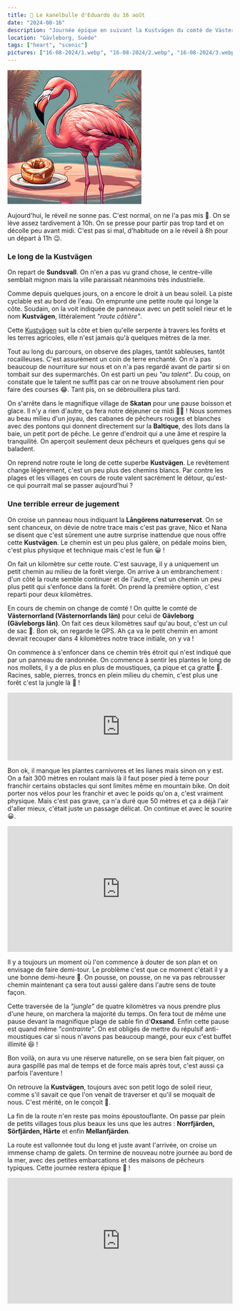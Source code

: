 ```yaml
---
title: 🥮 Le kanelbulle d'Eduardo du 16 août
date: "2024-08-16"
description: "Journée épique en suivant la Kustvägen du comté de Västernorrland à celui de Gävleborg !"
location: "Gävleborg, Suède"
tags: ["heart", "scenic"]
pictures: ["16-08-2024/1.webp", "16-08-2024/2.webp", "16-08-2024/3.webp", "16-08-2024/4.webp", "16-08-2024/5.webp", "16-08-2024/6.webp", "16-08-2024/7.webp", "16-08-2024/8.webp", "16-08-2024/9.webp", "16-08-2024/10.webp", "16-08-2024/11.webp"]
---
```


![Kanelbullar d'Eduardo](../kanelbullar_eduardo.png)

Aujourd'hui, le réveil ne sonne pas. C'est normal, on ne l'a pas mis 🤭. On se lève assez tardivement à 10h. On se presse pour partir pas trop tard et on décolle peu avant midi. C'est pas si mal, d'habitude on a le réveil à 8h pour un départ à 11h 😉.

### Le long de la Kustvägen
On repart de **Sundsvall**. On n'en a pas vu grand chose, le centre-ville semblait mignon mais la ville paraissait néanmoins très industrielle.

Comme depuis quelques jours, on a encore le droit à un beau soleil. La piste cyclable est au bord de l'eau. On emprunte une petite route qui longe la côte. Soudain, on la voit indiquée de panneaux avec un petit soleil rieur et le nom **Kustvägen**, littéralement *"route côtière"*.

Cette [Kustvägen](https://www.kustvägen.se) suit la côte et bien qu'elle serpente à travers les forêts et les terres agricoles, elle n'est jamais qu'à quelques mètres de la mer.

Tout au long du parcours, on observe des plages, tantôt sableuses, tantôt rocailleuses. C'est assurément un coin de terre enchanté. On n'a pas beaucoup de nourriture sur nous et on n'a pas regardé avant de partir si on tombait sur des supermarchés. On est parti un peu *"au talent"*. Du coup, on constate que le talent ne suffit pas car on ne trouve absolument rien pour faire des courses 😂. Tant pis, on se débrouillera plus tard.

On s'arrête dans le magnifique village de **Skatan** pour une pause boisson et glace. Il n'y a rien d'autre, ça fera notre déjeuner ce midi 🍨😋 ! Nous sommes au beau milieu d'un joyau, des cabanes de pêcheurs rouges et blanches avec des pontons qui donnent directement sur la **Baltique**, des îlots dans la baie, un petit port de pêche. Le genre d'endroit qui a une âme et respire la tranquilité. On aperçoit seulement deux pêcheurs et quelques gens qui se baladent. 

On reprend notre route le long de cette superbe **Kustvägen**. Le revêtement change légèrement, c'est un peu plus des chemins blancs. Par contre les plages et les villages en cours de route valent sacrément le détour, qu'est-ce qui pourrait mal se passer aujourd'hui ?

### Une terrible erreur de jugement

On croise un panneau nous indiquant la **Långörens naturreservat**. On se sent chanceux, on dévie de notre trace mais c'est pas grave, Nico et Nana se disent que c'est sûrement une autre surprise inattendue que nous offre cette **Kustvägen**. Le chemin est un peu plus galère, on pédale moins bien, c'est plus physique et technique mais c'est le fun 😀 !

On fait un kilomètre sur cette route. C'est sauvage, il y a uniquement un petit chemin au milieu de la forêt vierge. On arrive à un embranchement : d'un côté la route semble continuer et de l'autre, c'est un chemin un peu plus petit qui s'enfonce dans la forêt. On prend la première option, c'est reparti pour deux kilomètres.

En cours de chemin on change de comté ! On quitte le comté de **Västernorrland (Västernorrlands län)** pour celui de **Gävleborg (Gävleborgs län)**. On fait ces deux kilomètres sauf qu'au bout, c'est un cul de sac 🤔. Bon ok, on regarde le GPS. Ah ça va le petit chemin en amont devrait recouper dans 4 kilomètres notre trace initiale, on y va !

On commence à s'enfoncer dans ce chemin très étroit qui n'est indiqué que par un panneau de randonnée. On commence à sentir les plantes le long de nos mollets, il y a de plus en plus de moustiques, ça pique et ça gratte 😬. Racines, sable, pierres, troncs en plein milieu du chemin, c'est plus une forêt c'est la jungle là 🐒 !

<div style="left: 0; width: 100%; height: 152px; position: relative;"><iframe src="https://open.spotify.com/embed/track/0G21yYKMZoHa30cYVi1iA8?utm_source=oembed" style="top: 0; left: 0; width: 100%; height: 100%; position: absolute; border: 0;" allowfullscreen allow="clipboard-write; encrypted-media; fullscreen; picture-in-picture;"></iframe></div>

Bon ok, il manque les plantes carnivores et les lianes mais sinon on y est. On a fait 300 mètres en roulant mais là il faut poser pied à terre pour franchir certains obstacles qui sont limites même en mountain bike. On doit porter nos vélos pour les franchir et avec le poids qu'on a, c'est vraiment physique. Mais c'est pas grave, ça n'a duré que 50 mètres et ça a déjà l'air d'aller mieux, c'était juste un passage délicat. On continue et avec le sourire 😀. 

<div style="width: 100%; height: 0; position: relative; padding-bottom: 56%;"><iframe src="https://giphy.com/embed/3orif9cvf1QZWWaY36" style="top: 0; left: 0; width: 100%; height: 100%; position: absolute; border: 0;" allowfullscreen scrolling="no" allow="encrypted-media;" class="giphy-embed"></iframe></div>

Il y a toujours un moment où l'on commence à douter de son plan et on envisage de faire demi-tour. Le problème c'est que ce moment c'était il y a une bonne demi-heure 🤣. On pousse, on pousse, on ne va pas rebrousser chemin maintenant ça sera tout aussi galère dans l'autre sens de toute façon.

Cette traversée de la *"jungle"* de quatre kilomètres va nous prendre plus d'une heure, on marchera la majorité du temps. On fera tout de même une pause devant la magnifique plage de sable fin d'**Oxsand**. Enfin cette pause est quand même *"contrainte"*. On est obligés de mettre du répulsif anti-moustiques car si nous n'avons pas beaucoup mangé, pour eux c'est buffet illimité 😆 !

Bon voilà, on aura vu une réserve naturelle, on se sera bien fait piquer, on aura gaspillé pas mal de temps et de force mais après tout, c'est aussi ça parfois l'aventure !

On retrouve la **Kustvägen**, toujours avec son petit logo de soleil rieur, comme s'il savait ce que l'on venait de traverser et qu'il se moquait de nous. C'est mérité, on le conçoit 🤭.

La fin de la route n'en reste pas moins époustouflante. On passe par plein de petits villages tous plus beaux les uns que les autres : **Norrfjärden, Sörfjärden, Hårte** et enfin **Mellanfjärden**.

La route est vallonnée tout du long et juste avant l'arrivée, on croise un immense champ de galets. On termine de nouveau notre journée au bord de la mer, avec des petites embarcations et des maisons de pêcheurs typiques. Cette journée restera épique 🤩 !

<div style="width: 100%; height: 0; position: relative; padding-bottom: 56%;"><iframe src="https://giphy.com/embed/FaccRs2HBiqVb328DE" style="top: 0; left: 0; width: 100%; height: 100%; position: absolute; border: 0;" allowfullscreen scrolling="no" allow="encrypted-media;" class="giphy-embed"></iframe></div>
